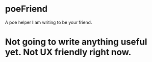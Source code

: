 # poeFriend
A poe helper I am writing to be your friend.

# Not going to write anything useful yet. Not UX friendly right now.
